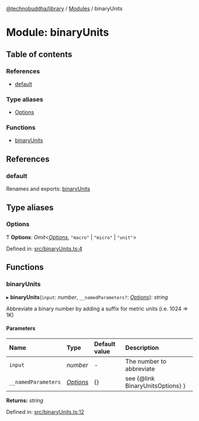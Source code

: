 [@technobuddha/library](../../README.md) / [Modules](../Modules.md) / binaryUnits

# Module: binaryUnits

## Table of contents

### References

- [default](binaryunits.md#default)

### Type aliases

- [Options](binaryunits.md#options)

### Functions

- [binaryUnits](binaryunits.md#binaryunits)

## References

### default

Renames and exports: [binaryUnits](binaryunits.md#binaryunits)

## Type aliases

### Options

Ƭ **Options**: *Omit*<[*Options*](metricunits.md#options), ``"macro"`` \| ``"micro"`` \| ``"unit"``\>

Defined in: [src/binaryUnits.ts:4](https://github.com/technobuddha/hill.software/blob/65b5e5d/packages/library/src/binaryUnits.ts#L4)

## Functions

### binaryUnits

▸ **binaryUnits**(`input`: *number*, `__namedParameters?`: [*Options*](binaryunits.md#options)): *string*

Abbreviate a binary number by adding a suffix for metric units (i.e. 1024 => 1K)

#### Parameters

| Name | Type | Default value | Description |
| :------ | :------ | :------ | :------ |
| `input` | *number* | - | The number to abbreviate |
| `__namedParameters` | [*Options*](binaryunits.md#options) | {} | see {@link BinaryUnitsOptions} } |

**Returns:** *string*

Defined in: [src/binaryUnits.ts:12](https://github.com/technobuddha/hill.software/blob/65b5e5d/packages/library/src/binaryUnits.ts#L12)
